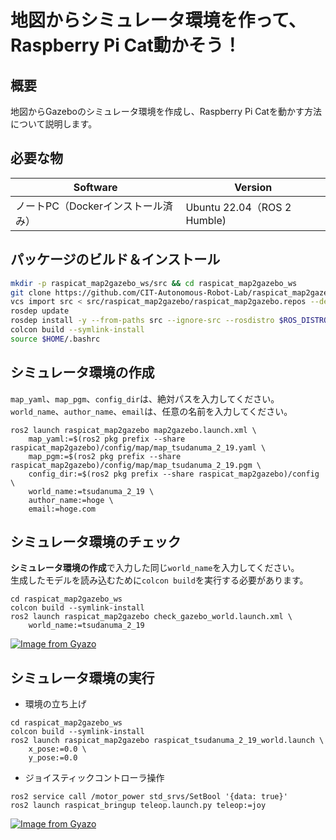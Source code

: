 # 地図からシミュレータ環境を作って、Raspberry Pi Cat動かそう！

## 概要
地図からGazeboのシミュレータ環境を作成し、Raspberry Pi Catを動かす方法について説明します。 

## 必要な物
| Software         | Version                                      |
| ---------------- | -------------------------------------------- | 
| ノートPC（Dockerインストール済み）         | Ubuntu 22.04（ROS 2 Humble) |

## パッケージのビルド＆インストール

```sh
mkdir -p raspicat_map2gazebo_ws/src && cd raspicat_map2gazebo_ws 
git clone https://github.com/CIT-Autonomous-Robot-Lab/raspicat_map2gazebo.git src/raspicat_map2gazebo
vcs import src < src/raspicat_map2gazebo/raspicat_map2gazebo.repos --debug
rosdep update
rosdep install -y --from-paths src --ignore-src --rosdistro $ROS_DISTRO
colcon build --symlink-install
source $HOME/.bashrc
```

## シミュレータ環境の作成
`map_yaml`、`map_pgm`、`config_dir`は、絶対パスを入力してください。  
`world_name`、`author_name`、`email`は、任意の名前を入力してください。

```
ros2 launch raspicat_map2gazebo map2gazebo.launch.xml \
    map_yaml:=$(ros2 pkg prefix --share raspicat_map2gazebo)/config/map/map_tsudanuma_2_19.yaml \
    map_pgm:=$(ros2 pkg prefix --share raspicat_map2gazebo)/config/map/map_tsudanuma_2_19.pgm \
    config_dir:=$(ros2 pkg prefix --share raspicat_map2gazebo)/config \
    world_name:=tsudanuma_2_19 \
    author_name:=hoge \
    email:=hoge.com
```

## シミュレータ環境のチェック
**シミュレータ環境の作成**で入力した同じ`world_name`を入力してください。  
生成したモデルを読み込むために`colcon build`を実行する必要があります。
```
cd raspicat_map2gazebo_ws
colcon build --symlink-install
ros2 launch raspicat_map2gazebo check_gazebo_world.launch.xml \
    world_name:=tsudanuma_2_19
```

[![Image from Gyazo](https://i.gyazo.com/e63309d74a689ba7f740d74e3c03d436.png)](https://gyazo.com/e63309d74a689ba7f740d74e3c03d436)

## シミュレータ環境の実行
* 環境の立ち上げ
```
cd raspicat_map2gazebo_ws
colcon build --symlink-install
ros2 launch raspicat_map2gazebo raspicat_tsudanuma_2_19_world.launch \
    x_pose:=0.0 \
    y_pose:=0.0
```

* ジョイスティックコントローラ操作
```
ros2 service call /motor_power std_srvs/SetBool '{data: true}'
ros2 launch raspicat_bringup teleop.launch.py teleop:=joy
```

[![Image from Gyazo](https://i.gyazo.com/ee6f2b936329faaac3a8cc28f169c10e.png)](https://gyazo.com/ee6f2b936329faaac3a8cc28f169c10e)